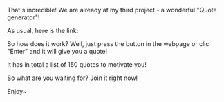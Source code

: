 That's incredible! We are already at my third project - a wonderful "Quote generator"!

As usual, here is the link:

So how does it work? Well, just press the button in the webpage or clic "Enter" and it will give you a quote!

It has in total a list of 150 quotes to motivate you!

So what are you waiting for? Join it right now!

Enjoy~
